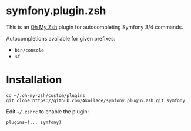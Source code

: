 # symfony.plugin.zsh

This is an [Oh My Zsh](https://github.com/robbyrussell/oh-my-zsh) plugin for autocompleting Symfony 3/4 commands.

Autocompletions available for given prefixes:
* `bin/console`
* `sf`

# Installation

```
cd ~/.oh-my-zsh/custom/plugins
git clone https://github.com/Akollade/symfony.plugin.zsh.git symfony
```

Edit `~/.zshrc` to enable the plugin:

```
plugins=(... symfony)
```

